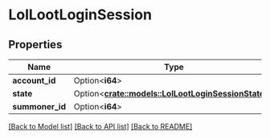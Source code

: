 # LolLootLoginSession

## Properties

Name | Type | Description | Notes
------------ | ------------- | ------------- | -------------
**account_id** | Option<**i64**> |  | [optional]
**state** | Option<[**crate::models::LolLootLoginSessionStates**](LolLootLoginSessionStates.md)> |  | [optional]
**summoner_id** | Option<**i64**> |  | [optional]

[[Back to Model list]](../README.md#documentation-for-models) [[Back to API list]](../README.md#documentation-for-api-endpoints) [[Back to README]](../README.md)


